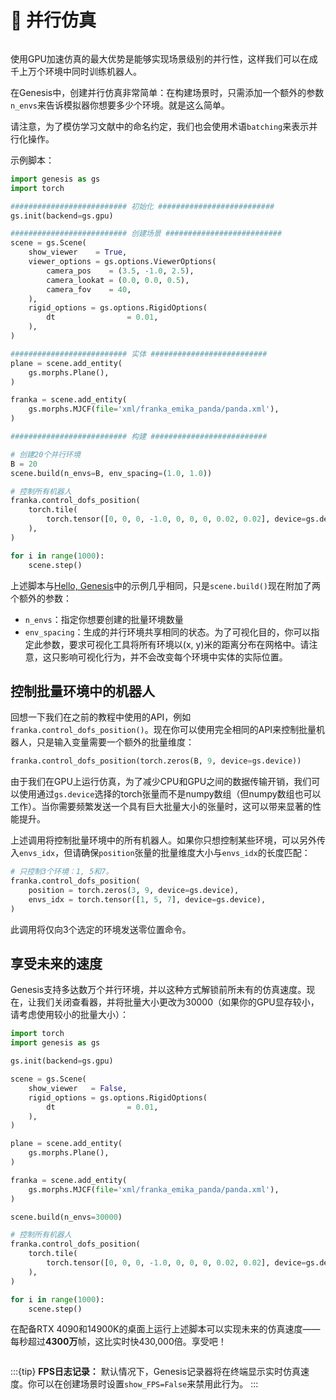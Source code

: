 # 🚀 并行仿真

```{figure} ../../_static/images/parallel_sim.png
```

使用GPU加速仿真的最大优势是能够实现场景级别的并行性，这样我们可以在成千上万个环境中同时训练机器人。

在Genesis中，创建并行仿真非常简单：在构建场景时，只需添加一个额外的参数`n_envs`来告诉模拟器你想要多少个环境。就是这么简单。

请注意，为了模仿学习文献中的命名约定，我们也会使用术语`batching`来表示并行化操作。

示例脚本：

```python
import genesis as gs
import torch

########################## 初始化 ##########################
gs.init(backend=gs.gpu)

########################## 创建场景 ##########################
scene = gs.Scene(
    show_viewer    = True,
    viewer_options = gs.options.ViewerOptions(
        camera_pos    = (3.5, -1.0, 2.5),
        camera_lookat = (0.0, 0.0, 0.5),
        camera_fov    = 40,
    ),
    rigid_options = gs.options.RigidOptions(
        dt                = 0.01,
    ),
)

########################## 实体 ##########################
plane = scene.add_entity(
    gs.morphs.Plane(),
)

franka = scene.add_entity(
    gs.morphs.MJCF(file='xml/franka_emika_panda/panda.xml'),
)

########################## 构建 ##########################

# 创建20个并行环境
B = 20
scene.build(n_envs=B, env_spacing=(1.0, 1.0))

# 控制所有机器人
franka.control_dofs_position(
    torch.tile(
        torch.tensor([0, 0, 0, -1.0, 0, 0, 0, 0.02, 0.02], device=gs.device), (B, 1)
    ),
)

for i in range(1000):
    scene.step()
```

上述脚本与[Hello, Genesis](hello_genesis.md)中的示例几乎相同，只是`scene.build()`现在附加了两个额外的参数：

- `n_envs`：指定你想要创建的批量环境数量
- `env_spacing`：生成的并行环境共享相同的状态。为了可视化目的，你可以指定此参数，要求可视化工具将所有环境以(x, y)米的距离分布在网格中。请注意，这只影响可视化行为，并不会改变每个环境中实体的实际位置。

## 控制批量环境中的机器人

回想一下我们在之前的教程中使用的API，例如`franka.control_dofs_position()`。现在你可以使用完全相同的API来控制批量机器人，只是输入变量需要一个额外的批量维度：

```python
franka.control_dofs_position(torch.zeros(B, 9, device=gs.device))
```

由于我们在GPU上运行仿真，为了减少CPU和GPU之间的数据传输开销，我们可以使用通过`gs.device`选择的torch张量而不是numpy数组（但numpy数组也可以工作）。当你需要频繁发送一个具有巨大批量大小的张量时，这可以带来显著的性能提升。

上述调用将控制批量环境中的所有机器人。如果你只想控制某些环境，可以另外传入`envs_idx`，但请确保`position`张量的批量维度大小与`envs_idx`的长度匹配：

```python
# 只控制3个环境：1, 5和7。
franka.control_dofs_position(
    position = torch.zeros(3, 9, device=gs.device),
    envs_idx = torch.tensor([1, 5, 7], device=gs.device),
)
```

此调用将仅向3个选定的环境发送零位置命令。

## 享受未来的速度

Genesis支持多达数万个并行环境，并以这种方式解锁前所未有的仿真速度。现在，让我们关闭查看器，并将批量大小更改为30000（如果你的GPU显存较小，请考虑使用较小的批量大小）：

```python
import torch
import genesis as gs

gs.init(backend=gs.gpu)

scene = gs.Scene(
    show_viewer   = False,
    rigid_options = gs.options.RigidOptions(
        dt                = 0.01,
    ),
)

plane = scene.add_entity(
    gs.morphs.Plane(),
)

franka = scene.add_entity(
    gs.morphs.MJCF(file='xml/franka_emika_panda/panda.xml'),
)

scene.build(n_envs=30000)

# 控制所有机器人
franka.control_dofs_position(
    torch.tile(
        torch.tensor([0, 0, 0, -1.0, 0, 0, 0, 0.02, 0.02], device=gs.device), (30000, 1)
    ),
)

for i in range(1000):
    scene.step()
```

在配备RTX 4090和14900K的桌面上运行上述脚本可以实现未来的仿真速度——每秒超过**4300万**帧，这比实时快430,000倍。享受吧！

```{figure} ../../_static/images/parallel_speed.png
```

:::{tip}
**FPS日志记录：** 默认情况下，Genesis记录器将在终端显示实时仿真速度。你可以在创建场景时设置`show_FPS=False`来禁用此行为。
:::
